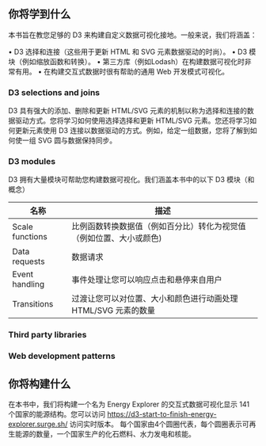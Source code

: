 
## 你将学到什么

本书旨在教您足够的 D3 来构建自定义数据可视化接地。一般来说，我们将涵盖：

• D3 选择和连接（这些用于更新 HTML 和 SVG 元素数据驱动的时尚）。
• D3 模块（例如缩放函数和转换）。
• 第三方库（例如Lodash）在构建数据可视化时非常有用。
• 在构建交互式数据时很有帮助的通用 Web 开发模式可视化。

###  D3 selections and joins

D3 具有强大的添加、删除和更新 HTML/SVG 元素的机制以称为选择和连接的数据驱动方式。您将学习如何使用选择选择和更新 HTML/SVG 元素。您还将学习如何更新元素使用 D3 连接以数据驱动的方式。例如，给定一组数据，您将了解到如何使一组 SVG 圆与数据保持同步。

### D3 modules

D3 拥有大量模块可帮助您构建数据可视化。我们涵盖本书中的以下 D3 模块（和概念）

| 名称| 描述|
|---|---|
| Scale functions| 比例函数转换数据值（例如百分比）转化为视觉值（例如位置、大小或颜色)|
|Data requests|数据请求|
|Event handling| 事件处理让您可以响应点击和悬停来自用户|
|Transitions|过渡让您可以对位置、大小和颜色进行动画处理HTML/SVG 元素的数量|

### Third party libraries

### Web development patterns

##  你将构建什么

在本书中，我们将构建一个名为 Energy Explorer 的交互式数据可视化显示 141 个国家的能源结构。您可以访问 https://d3-start-to-finish-energy-explorer.surge.sh/  访问实时版本。
每个国家由4个圆圈代表，每个圆圈表示可再生能源的数量，一个国家生产的化石燃料、水力发电和核能。



